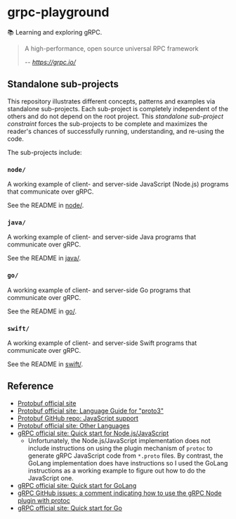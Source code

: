 # grpc-playground

📚 Learning and exploring gRPC.

> A high-performance, open source universal RPC framework
>
> -- <cite>https://grpc.io/</cite>

## Standalone sub-projects

This repository illustrates different concepts, patterns and examples via standalone sub-projects. Each sub-project is
completely independent of the others and do not depend on the root project. This _standalone sub-project constraint_
forces the sub-projects to be complete and maximizes the reader's chances of successfully running, understanding, and
re-using the code.

The sub-projects include:

### `node/`

A working example of client- and server-side JavaScript (Node.js) programs that communicate over gRPC.

See the README in [node/](node/).

### `java/`

A working example of client- and server-side Java programs that communicate over gRPC.

See the README in [java/](java/).

### `go/`

A working example of client- and server-side Go programs that communicate over gRPC.

See the README in [go/](go/).

### `swift/`

A working example of client- and server-side Swift programs that communicate over gRPC.

See the README in [swift/](swift/).


## Reference

* [Protobuf official site](https://developers.google.com/protocol-buffers)
* [Protobuf official site: Language Guide for "proto3"](https://developers.google.com/protocol-buffers/docs/proto3)
* [Protobuf GitHub repo: JavaScript support](https://github.com/protocolbuffers/protobuf/tree/master/js)
* [Protobuf official site: Other Languages](https://developers.google.com/protocol-buffers/docs/reference/other)
* [gRPC official site: Quick start for Node.js/JavaScript](https://grpc.io/docs/languages/node/quickstart/)
  * Unfortunately, the Node.js/JavaScript implementation does not include instructions on using the plugin mechanism of
    `protoc` to generate gRPC JavaScript code from `*.proto` files. By contrast, the GoLang implementation does have
    instructions so I used the GoLang instructions as a working example to figure out how to do the JavaScript one.
* [gRPC official site: Quick start for GoLang](https://grpc.io/docs/languages/go/quickstart/)
* [gRPC GitHub issues: a comment indicating how to use the gRPC Node plugin with protoc](https://github.com/grpc/grpc/issues/7650#issuecomment-237894061)
* [gRPC official site: Quick start for Go](https://grpc.io/docs/languages/go/)
